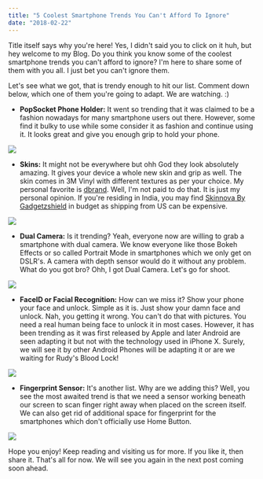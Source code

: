 ```yaml
---
title: "5 Coolest Smartphone Trends You Can't Afford To Ignore"
date: "2018-02-22"
---
```


Title itself says why you're here! Yes, I didn't said you to click on it huh, but hey welcome to my Blog. Do you think you know some of the coolest smartphone trends you can't afford to ignore? I'm here to share some of them with you all. I just bet you can't ignore them.  
  
  
Let's see what we got, that is trendy enough to hit our list. Comment down below, which one of them you're going to adapt. We are watching. :)  
  
  

- **PopSocket Phone Holder:** It went so trending that it was claimed to be a fashion nowadays for many smartphone users out there. However, some find it bulky to use while some consider it as fashion and continue using it. It looks great and give you enough grip to hold your phone.

[![](posts/2018/02/images/Pop-Socket-Mount-Fashion-Phone-Holder-Expanding-Stand-and-Grip-4-Pid-5839-d0661d645a3c29ef.jpg)](https://1.bp.blogspot.com/-SjC5Zl8GUik/Wo8LlIPNB6I/AAAAAAAANKE/lmjg76FkY-EOoLAK6hto9UYbIMn2iaFNwCLcBGAs/s1600/Pop-Socket-Mount-Fashion-Phone-Holder-Expanding-Stand-and-Grip-4-Pid-5839-d0661d645a3c29ef.jpg)

- **Skins:** It might not be everywhere but ohh God they look absolutely amazing. It gives your device a whole new skin and grip as well. The skin comes in 3M Vinyl with different textures as per your choice. My personal favorite is [dbrand](http://dbrand.com/). Well, I'm not paid to do that. It is just my personal opinion. If you're residing in India, you may find [Skinnova By Gadgetzshield](https://www.gadgetshieldz.com/skinnova/) in budget as shipping from US can be expensive.

[![](posts/2018/02/images/maxresdefault.jpg)](https://3.bp.blogspot.com/-tOEEA4N5BH0/Wo8MUkOtSmI/AAAAAAAANKQ/ZhCGS6f8JR0BW101aNgHy-HDItlUnqlzACLcBGAs/s1600/maxresdefault.jpg)

  

- **Dual Camera:** Is it trending? Yeah, everyone now are willing to grab a smartphone with dual camera. We know everyone like those Bokeh Effects or so called Portrait Mode in smartphones which we only get on DSLR's. A camera with depth sensor would do it without any problem. What do you got bro? Ohh, I got Dual Camera. Let's go for shoot.

[![](posts/2018/02/images/60848179.jpg)](https://3.bp.blogspot.com/-Dl47lkfo2y0/Wo8MuulHSDI/AAAAAAAANKU/egMrGmzLEiQ98-aIrnZ0OBIu4Ts3tvcHQCLcBGAs/s1600/60848179.jpg)

  

  

- **FaceID or Facial Recognition:** How can we miss it? Show your phone your face and unlock. Simple as it is. Just show your damn face and unlock. Nah, you getting it wrong. You can't do that with pictures. You need a real human being face to unlock it in most cases. However, it has been trending as it was first released by Apple and later Android are seen adapting it but not with the technology used in iPhone X. Surely, we will see it by other Android Phones will be adapting it or are we waiting for Rudy's Blood Lock!

[![](posts/2018/02/images/rtx3fzaa-800x533.jpg)](https://4.bp.blogspot.com/-oq3pQQki9S8/Wo8NH9bJPcI/AAAAAAAANKg/tlSlxoQXVrYvfhJQa9NxjHfSc9JWWaHGgCLcBGAs/s1600/rtx3fzaa-800x533.jpg)

  

  

- **Fingerprint Sensor:** It's another list. Why are we adding this? Well, you see the most awaited trend is that we need a sensor working beneath our screen to scan finger right away when placed on the screen itself. We can also get rid of additional space for fingerprint for the smartphones which don't officially use Home Button. 

[![](posts/2018/02/images/https_%25252F%25252Fblueprint-api-production.s3.amazonaws.com%25252Fuploads%25252Fcard%25252Fimage%25252F691576%25252F97e607cf-08ac-45af-bfc7-4d961e46cb6e.jpg)](https://3.bp.blogspot.com/-NvHvAC2KQr0/Wo8NeBuPyHI/AAAAAAAANKo/T2U6rHNdvckTEjegXNy4ZnjvoKD80KfDgCLcBGAs/s1600/https_%25252F%25252Fblueprint-api-production.s3.amazonaws.com%25252Fuploads%25252Fcard%25252Fimage%25252F691576%25252F97e607cf-08ac-45af-bfc7-4d961e46cb6e.jpg)

  

  
Hope you enjoy! Keep reading and visiting us for more. If you like it, then share it. That's all for now. We will see you again in the next post coming soon ahead.
